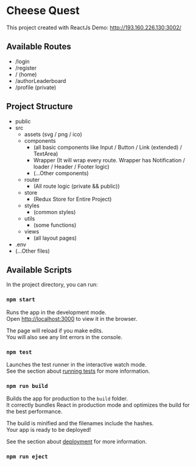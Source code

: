 # Cheese Quest

This project created with ReactJs
Demo: http://193.160.226.130:3002/

## Available Routes

- /login
- /register
- / (home) 
- /authorLeaderboard
- /profile (private)

## Project Structure

- public
- src
    - assets (svg / png / ico)
    - components
        - (all basic components like Input / Button / Link (extended) / TextArea)
        - Wrapper (It will wrap every route. Wrapper has Notification / loader / Header / Footer logic)
        - (...Other components)
    - router
        - (All route logic (private && public))
    - store
        - (Redux Store for Entire Project)
    - styles
        - (common styles)
    - utils
        - (some functions)
    - views
        - (all layout pages)
- .env
- (...Other files)


## Available Scripts

In the project directory, you can run:

### `npm start`

Runs the app in the development mode.\
Open [http://localhost:3000](http://localhost:3000) to view it in the browser.

The page will reload if you make edits.\
You will also see any lint errors in the console.

### `npm test`

Launches the test runner in the interactive watch mode.\
See the section about [running tests](https://facebook.github.io/create-react-app/docs/running-tests) for more information.

### `npm run build`

Builds the app for production to the `build` folder.\
It correctly bundles React in production mode and optimizes the build for the best performance.

The build is minified and the filenames include the hashes.\
Your app is ready to be deployed!

See the section about [deployment](https://facebook.github.io/create-react-app/docs/deployment) for more information.

### `npm run eject`

